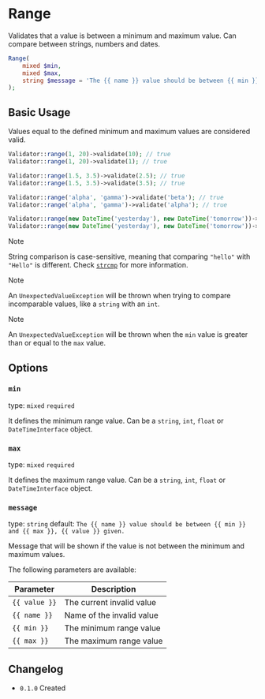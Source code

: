 # Range

Validates that a value is between a minimum and maximum value.
Can compare between strings, numbers and dates.

```php
Range(
    mixed $min,
    mixed $max,
    string $message = 'The {{ name }} value should be between {{ min }} and {{ max }}, {{ value }} given.'
);
```

## Basic Usage

Values equal to the defined minimum and maximum values are considered valid.

```php
Validator::range(1, 20)->validate(10); // true
Validator::range(1, 20)->validate(1); // true

Validator::range(1.5, 3.5)->validate(2.5); // true
Validator::range(1.5, 3.5)->validate(3.5); // true

Validator::range('alpha', 'gamma')->validate('beta'); // true
Validator::range('alpha', 'gamma')->validate('alpha'); // true

Validator::range(new DateTime('yesterday'), new DateTime('tomorrow'))->validate(new DateTime('today')); // true
Validator::range(new DateTime('yesterday'), new DateTime('tomorrow'))->validate(new DateTime('tomorrow')); // true
```

> [!NOTE]
> String comparison is case-sensitive, meaning that comparing `"hello"` with `"Hello"` is different.
> Check [`strcmp`](https://www.php.net/manual/en/function.strcmp.php) for more information.

> [!NOTE]
> An `UnexpectedValueException` will be thrown when trying to compare incomparable values, like a `string` with an `int`.

> [!NOTE]
> An `UnexpectedValueException` will be thrown when the `min` value is greater than or equal to the `max` value.

## Options

### `min`

type: `mixed` `required`

It defines the minimum range value.
Can be a `string`, `int`, `float` or `DateTimeInterface` object.

### `max`

type: `mixed` `required`

It defines the maximum range value.
Can be a `string`, `int`, `float` or `DateTimeInterface` object.

### `message`

type: `string` default: `The {{ name }} value should be between {{ min }} and {{ max }}, {{ value }} given.`

Message that will be shown if the value is not between the minimum and maximum values.

The following parameters are available:

| Parameter     | Description               |
|---------------|---------------------------|
| `{{ value }}` | The current invalid value |
| `{{ name }}`  | Name of the invalid value |
| `{{ min }}`   | The minimum range value   |
| `{{ max }}`   | The maximum range value   |

## Changelog

- `0.1.0` Created